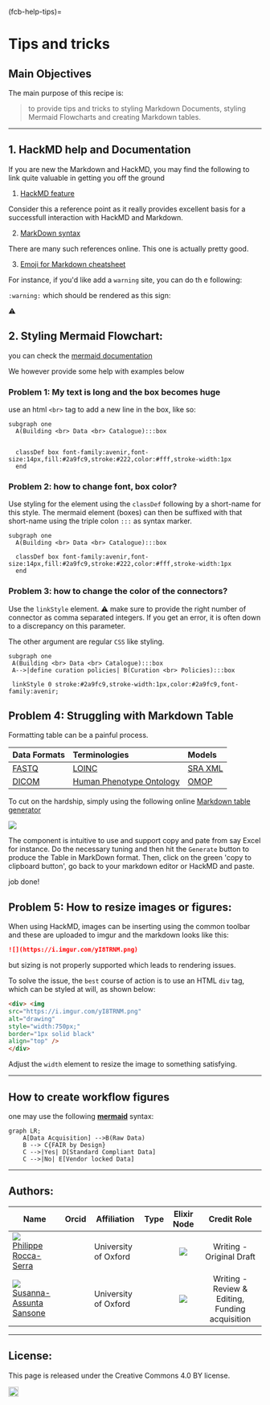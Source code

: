 (fcb-help-tips)=
# Tips and tricks 


## Main Objectives

The main purpose of this recipe is:

> to provide tips and tricks to styling Markdown Documents, styling Mermaid Flowcharts and creating Markdown tables.
> 


---
## 1. HackMD help and Documentation

If you are new the Markdown and HackMD, you may find the following to link quite valuable in getting you off the ground

1. [HackMD feature](https://hackmd.io/s/features)

Consider this a reference point as it really provides excellent basis for a successfull interaction with HackMD and Markdown.

2. [MarkDown syntax](https://github.com/adam-p/markdown-here/wiki/Markdown-Cheatsheet)

There are many such references online. This one is actually pretty good.

3. [Emoji for Markdown cheatsheet](https://github.com/ikatyang/emoji-cheat-sheet)

For instance, if you'd like add a `warning` site, you can do th e following:

```:warning:```
which should be rendered as this sign:

:warning:

## 2. Styling Mermaid Flowchart:

you can check the [mermaid documentation](https://mermaid-js.github.io/mermaid/#/examples?id=larger-flowchart-with-some-styling) 

We however provide some help with examples below

### Problem 1: My text is long and the box becomes huge

use an html `<br>` tag to add a new line in the box, like so:

```
subgraph one
  A(Building <br> Data <br> Catalogue):::box


  classDef box font-family:avenir,font-size:14px,fill:#2a9fc9,stroke:#222,color:#fff,stroke-width:1px
  end

```

### Problem 2: how to change font, box color?

Use styling for the element using the `classDef` following by a short-name for this style.
The mermaid element (boxes) can then be suffixed with that short-name using the triple colon `:::` as syntax marker.

```
subgraph one
  A(Building <br> Data <br> Catalogue):::box

  classDef box font-family:avenir,font-size:14px,fill:#2a9fc9,stroke:#222,color:#fff,stroke-width:1px
  end

```
### Problem 3: how to change the color of the connectors?

Use the `linkStyle` element.
:warning: make sure to provide the right number of connector as comma separated integers. If you get an error, it is often down to a discrepancy on this parameter.

The other argument are regular `CSS` like styling.

```
subgraph one
 A(Building <br> Data <br> Catalogue):::box
 A-->|define curation policies| B(Curation <br> Policies):::box

 linkStyle 0 stroke:#2a9fc9,stroke-width:1px,color:#2a9fc9,font-family:avenir;
```

## Problem 4: Struggling with Markdown Table


Formatting table can be a painful process. 

| Data Formats  | Terminologies | Models  |
| :------------- | :------------- | :------------- |
| [FASTQ](https://fairsharing.org/FAIRsharing.r2ts5t)  | [LOINC](https://fairsharing.org/FAIRsharing.2mk2zb)  | [SRA XML](https://fairsharing.org/FAIRsharing.q72e3w)  |
| [DICOM](https://fairsharing.org/FAIRsharing.b7z8by)  | [Human Phenotype Ontology](https://fairsharing.org/FAIRsharing.kbtt7f)  | [OMOP](https://fairsharing.org/FAIRsharing.qk984b)  |


To cut on the hardship, simply using the following online [Markdown table generator](https://www.tablesgenerator.com/markdown_tables)

![](https://i.imgur.com/Pek2BoQ.png)

The component is intuitive to use and support copy and pate from say Excel for instance. Do the necessary tuning and then hit the `Generate` button to produce the Table in MarkDown format. 
Then, click on the green 'copy to clipboard button', go back to your markdown editor or HackMD and paste.

job done!

## Problem 5: How to resize images or figures:

When using HackMD, images can be inserting using the common toolbar and these are uploaded to imgur and the markdown looks like this:

```Markdown
![](https://i.imgur.com/yI8TRNM.png)
```

but sizing is not properly supported which leads to rendering issues.

To solve the issue, the `best` course of action is to use an HTML `div` tag, which can be styled at will, as shown below:

```HTML
<div> <img 
src="https://i.imgur.com/yI8TRNM.png" 
alt="drawing" 
style="width:750px;" 
border="1px solid black" 
align="top" />
</div>
```

Adjust the `width` element to resize the image to something satisfying. 


___

## How to create workflow figures

one may use the following **[mermaid](https://mermaid-js.github.io/mermaid/#/)** syntax:

```
graph LR;
    A[Data Acquisition] -->B(Raw Data)
    B --> C{FAIR by Design}
    C -->|Yes| D[Standard Compliant Data]
    C -->|No| E[Vendor locked Data]
```

___



## Authors:

| Name                                                                                                                                                                            | Orcid                                                                                                         | Affiliation              | Type                                                                              |                                                              Elixir Node                                                              | Credit Role
|---------------------------------------------------------------------------------------------------------------------------------------------------------------------------------|---------------------------------------------------------------------------------------------------------------|--------------------------|-----------------------------------------------------------------------------------|:-------------------------------------------------------------------------------------------------------------------------------------:|:----------------:|
| <div class="firstCol"><a target="_blank" href='https://github.com/proccaserra'><img class='avatar-style' src='https://avatars.githubusercontent.com/proccaserra'></img><div class="d-block">Philippe Rocca-Serra</div></a>  </div>         | <a target="_blank" href='https://orcid.org/0000-0001-9853-5668'><i class='fab fa-orcid fa-2x text--orange'></i></a> | University of Oxford     | <i class="fas fa-graduation-cap fa-1x text--orange" alt="Academic"></i> | <img class='elixir-style' src='/the-fair-cookbook/_static/images/logo/Elixir/ELIXIR-UK.svg' ></img> | Writing - Original Draft|
| <div class="firstCol"><a target="_blank" href='https://github.com/susannasansone'><img class='avatar-style' src='https://avatars.githubusercontent.com/susannasansone'></img><div class="d-block">Susanna-Assunta Sansone</div></a> </div> | <a target="_blank" href='https://orcid.org/0000-0001-5306-5690'><i class='fab fa-orcid fa-2x text--orange'></i></a> | University of Oxford     | <i class="fas fa-graduation-cap fa-1x text--orange" alt="Academic"></i> | <img class='elixir-style' src='/the-fair-cookbook/_static/images/logo/Elixir/ELIXIR-UK.svg' ></img> | Writing - Review & Editing, Funding acquisition

___



## License:

This page is released under the Creative Commons 4.0 BY license.

<a href="https://creativecommons.org/licenses/by/4.0/"><img src="https://mirrors.creativecommons.org/presskit/buttons/80x15/png/by.png" height="20"/></a>
